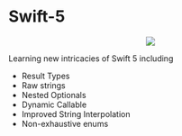 # Swift-5


<p align="center">
<img src="https://img.shields.io/badge/Swift-5.0-green.svg" />
</p>
Learning new intricacies of Swift 5 including 


- Result Types
- Raw strings
- Nested Optionals
- Dynamic Callable
- Improved String Interpolation
- Non-exhaustive enums

